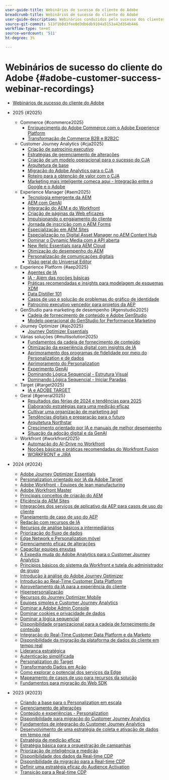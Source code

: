 ```yaml
---
user-guide-title: Webinários de sucesso do cliente do Adobe
breadcrumb-title: Webinários de sucesso do cliente do Adobe
user-guide-description: Webinários conduzidos pelo sucesso dos clientes da Adobe, criados para capacitá-lo a otimizar seu investimento na Experience Cloud da Adobe. Obtenha insights valiosos para maximizar o valor e aumentar a adoção de soluções da Adobe.
source-git-commit: 513f1b0d3fee0d3db6db9104a5153a42d354b446
workflow-type: tm+mt
source-wordcount: '511'
ht-degree: 3%

---
```



# Webinários de sucesso do cliente do Adobe {#adobe-customer-success-webinar-recordings}

+ [Webinários de sucesso do cliente do Adobe](overview.md)
+ 2025 {#2025}
   + Commerce {#commerce2025}
      + [Enriquecimento do Adobe Commerce com o Adobe Experience Platform](2025/enriching-adobe-commerce.md)
      + [Transformação de Commerce B2B e B2B2C](2025/transforming-b2b-commerce.md)
   + Customer Journey Analytics {#cja2025}
      + [Criação de patrocínio executivo](2025/cja-success.md)
      + [Estratégias de gerenciamento de alterações](2025/cja-adoption.md)
      + [Criação de um modelo operacional para o sucesso do CJA](2025/cja-operating-model.md)
      + [Arquitetura de base](2025/cja-vision.md)
      + [Migração do Adobe Analytics para o CJA](2025/analytics-to-cja-migration.md)
      + [Roteiro para a obtenção de valor com o CJA](2025/roadmap-to-value-cja.md)
      + [Marketing mais inteligente começa aqui - Integração entre o Google e o Adobe](2025/smarter-marketing-starts-here-integrating-google-and-adobe.md)
   + Experience Manager {#aem2025}
      + [Tecnologia emergente da AEM](2025/personalized-experiences-aem.md)
      + [AEM com GenAI](2025/aem-genai.md)
      + [Integração do AEM e do Workfront](2025/aem-workfront-integration.md)
      + [Criação de páginas da Web eficazes](2025/build-effective-web-pages.md)
      + [Impulsionando o engajamento do cliente](2025/driving-customer-engagement.md)
      + [Jornada de inscrição com o AEM Forms](2025/payer-enrollment-journey.md)
      + [Especialização em AEM Sites](2025/mastering-aem-sites.md)
      + [Especialização no Digital Asset Manager no AEM Content Hub](2025/mastering-dam-aem-content-hub.md)
      + [Dominar o Dynamic Media com a API aberta](2025/dynamic-media-open-ai.md)
      + [New Relic Essentials para AEM Cloud](2025/new-relic-essentials-aem-cloud.md)
      + [Otimização do desempenho do AEM](2025/optimize-aem-performance.md)
      + [Personalização de comunicações digitais](2025/personalize-digital-communications.md)
      + [Visão geral do Universal Editor](2025/modern-aem-authoring.md)
   + Experience Platform {#aep2025}
      + [Agentes de IA](2025/ai-agents.md)
      + [IA - Além das noções básicas](2025/ai-beyond-basics.md)
      + [Práticas recomendadas e insights para modelagem de esquemas XDM](2025/model-xdm-schemas.md)
      + [Data Distiller 101](2025/data-distiller-101.md)
      + [Casos de uso e solução de problemas do gráfico de identidade](2025/identity-graph.md)
      + [Patrocínio executivo vencedor para projetos da AEP](2025/exec-sponsorship-aep-projects.md)
   + GenStudio para marketing de desempenho {#genstudio2025}
      + [Cadeia de fornecimento de conteúdo e Adobe GenStudio](2025/csc-gen-studio.md)
      + [Modelo operacional do GenStudio for Performance Marketing](2025/genstudio-for-performance-marketing-operating-model.md)
   + Journey Optimizer {#ajo2025}
      + [Journey Optimizer Essentials](2025/journey-optimizer-essentials.md)
   + Várias soluções {#multisolution2025}
      + [Fundamentos da cadeia de fornecimento de conteúdo](2025/content-supply-chain-basics.md)
      + [Otimização da experiência digital com insights de IA](2025/accelerating-digital-experience-optimization.md)
      + [Aprimoramento dos programas de fidelidade por meio do Personalization e de dados](2025/enhance-loyalty-programs.md)
      + [Aprimoramento do Personalization](2025/enhancing-personalization.md)
      + [Experimento GenAI](2025/gen-ai-experimentation.md)
      + [Dominando Lógica Sequencial - Estrutura Visual](2025/mastering-sequential-logic.md)
      + [Dominando Lógica Sequencial - Iniciar Paradas](2025/sequential-logic-start-stop.md)
   + Target {#target2025}
      + [IA e ADOBE TARGET](2025/ai-adobe-target.md)
   + Geral {#general2025}
      + [Resultados das férias de 2024 e tendências para 2025](2025/adobe-digital-insights.md)
      + [Elaborando estratégias para uma medição eficaz](2025/impactful-insights.md)
      + [Cultivar uma organização de marketing ágil](2025/agile-marketing-organization.md)
      + [Tendências digitais e preparação para o futuro](2025/digital-trends-preparing-future.md)
      + [Arquitetura Northstar](2025/northstar-architecture.md)
      + [Crescimento orientado por IA e manuais de melhor desempenho](2025/ai-driven-growth.md)
      + [Situação da adoção digital e da GenAI](2025/state-of-digital-and-genai-adoption-webinar.md)
   + Workfront {#workfront2025}
      + [Automação do AI-Drive no Workfront](2025/unlock-efficiency-ai-drive-automation-workfront.md)
      + [Noções básicas e práticas recomendadas do Workfront Fusion](2025/adobe-workfront-fusion-best-practices.md)
      + [WORKFRONT e JIRA](2025/workfront-and-jira.md)

+ 2024 {#2024}
   + [Adobe Journey Optimizer Essentials](2024/ajo-essentials.md)
   + [Personalization orientado por IA da Adobe Target](2024/ai-personalization.md)
   + [Adobe Workfront - Equipes de lean manufacturing](2024/workfront-lean-teams.md)
   + [Adobe Workfront Master](2024/workfront-mastery.md)
   + [Principais conceitos de criação do AEM](2024/aem-authoring-concepts.md)
   + [Eficiência do AEM Sites](2024/aem-sites-efficiencies.md)
   + [Integrações dos serviços de aplicativo da AEP para casos de uso do cliente](2024/aep-apps-services-integrations.md)
   + [Planejamento de caso de uso do AEP](2024/aep-use-case-planning.md)
   + [Redação com recursos de IA](2024/ai-copywriting.md)
   + [Recursos de análise básicos a intermediários](2024/basic-to-intermediate-analysis-capabilities.md)
   + [Priorização do fluxo de dados](2024/data-stream-prioritization.md)
   + [Edge Network e Personalization móvel](2024/edge-network-mobile-personalization.md)
   + [Gerenciamento eficaz de alterações](2024/effective-change-management.md)
   + [Capacitar equipes enxutas](2024/empowering-lean-teams.md)
   + [A Expedia muda do Adobe Analytics para o Customer Journey Analytics](2024/expedia-aa-to-cja.md)
   + [Princípios básicos do sistema da Workfront e tutela do administrador de grupo](2024/workfront-admin-guardianship.md)
   + [Introdução à análise do Adobe Journey Optimizer](2024/getting-started-ajo-analysis.md)
   + [Introdução ao Real-Time Customer Data Platform](2024/getting-started-rtcdp.md)
   + [Aproveitamento da IA para a experiência do cliente](2024/ai-customer-experience.md)
   + [Hiperpersonalização](2024/hyperpersonalization.md)
   + [Recursos do Journey Optimizer Mobile](2024/journey-optimizer-mobile-capabilities.md)
   + [Equipes simples e Customer Journey Analytics](2024/lean-teams-cja.md)
   + [Dominar a Adobe Admin Console](2024/adobe-admin-console.md)
   + [Dominar cookies e privacidade de dados](2024/mastering-cookies-data-privacy.md)
   + [Dominar a lógica sequencial](2024/sequential-logic.md)
   + [Disponibilidade organizacional para a cadeia de fornecimento de conteúdo](2024/organizational-readiness-content-supply-chain.md)
   + [Integração do Real-Time Customer Data Platform e da Marketo](2024/aep-marketo-integration.md)
   + [Disponibilidade da migração da plataforma de dados do cliente em tempo real](2024/rtcdp-migration-readiness.md)
   + [Liderança estratégica](2024/strategic-leadership.md)
   + [Autenticação simplificada](2024/streamline-authentication.md)
   + [Personalization do Target](2024/target-personalization.md)
   + [Transformando Dados em Ação](2024/turning-data-into-action.md)
   + [Como explorar o potencial dos serviços da Edge](2024/edge-delivery-services.md)
   + [Mapeamento de casos de uso para recursos da solução](2024/use-case-mapping.md)
   + [Fundamentos para migração do Web SDK](2024/web-sdk-migration.md)

+ 2023 {#2023}
   + [Criando a base para o Personalization em escala](2023/personalization-at-scale.md)
   + [Gerenciamento de alterações](2023/change-management.md)
   + [Conteúdo e experiências - Personalization](2023/content-experiences-personalization.md)
   + [Disponibilidade para migração do Customer Journey Analytics](2023/cja-migration-readiness.md)
   + [Fundamentos de integração do Customer Journey Analytics](2023/cja-integration-essentials.md)
   + [Desenvolvimento de uma estratégia de coleta e ativação de dados em tempo real](2023/data-collection-activation-strategy.md)
   + [Estratégia de medição eficaz](2023/measurement-strategy.md)
   + [Estratégia básica para a orquestração de campanhas](2023/foundational-strategy-campaign.md)
   + [Priorização de inteligência e medição](2023/intelligence-and-measurement.md)
   + [Disponibilidade dos dados da Real-time CDP](2023/rtcdp-migration-data-readiness.md)
   + [Disponibilidade da migração para a Real-time CDP](2023/rtcdp-migration-readiness.md)
   + [Definir uma estratégia eficaz do Audience Activation](2023/audience-activation.md)
   + [Transição para a Real-time CDP](2023/aam-to-rtcdp.md)
